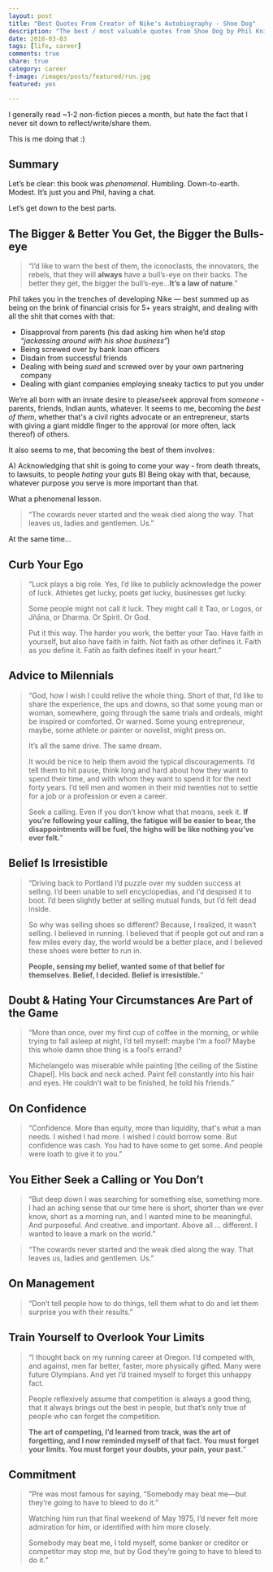 ```yaml
---
layout: post
title: "Best Quotes From Creator of Nike's Autobiography - Shoe Dog"
description: "The best / most valuable quotes from Shoe Dog by Phil Knight, Creator of Nike."
date: 2018-03-03
tags: [life, career]
comments: true
share: true
category: career
f-image: /images/posts/featured/run.jpg
featured: yes

---
```


I generally read ~1-2 non-fiction pieces a month, but hate the fact that I never sit down to reflect/write/share them. 

This is me doing that :)

## Summary
Let’s be clear: this book was _phenomenal_. Humbling. Down-to-earth. Modest. It’s just you and Phil, having a chat. 

Let’s get down to the best parts. 

## The Bigger & Better You Get, the Bigger the Bulls-eye
> “I’d like to warn the best of them, the iconoclasts, the innovators, the rebels, that they will __always__ have a bull’s-eye on their backs. The better they get, the bigger the bull’s-eye...__It’s a law of nature__.”

Phil takes you in the trenches of developing Nike — best summed up as being on the brink of financial crisis for 5+ years straight, and dealing with all the shit that comes with that: 

* Disapproval from parents (his dad asking him when he’d stop _“jackassing around with his shoe business”_)
* Being screwed over by bank loan officers
* Disdain from successful friends
* Dealing with being _sued_ and screwed over by your own partnering company
* Dealing with giant companies employing sneaky tactics to put you under

We’re all born with an innate desire to please/seek approval from _someone_ - parents, friends, Indian aunts, whatever. It seems to me, becoming the _best of them_, whether that's a civil rights advocate or an entrepreneur, starts with giving a giant middle finger to the approval (or more often, lack thereof) of others. 

It also seems to me, that becoming the best of them involves: 

A) Acknowledging that shit is going to come your way - from death threats, to lawsuits, to people _hating_ your guts
B) Being okay with that, because, whatever purpose you serve is more important than that.

What a phenomenal lesson. 

> “The cowards never started and the weak died along the way. That leaves us, ladies and gentlemen. Us.”

At the same time...

## Curb Your Ego
> “Luck plays a big role. Yes, I’d like to publicly acknowledge the power of luck. Athletes get lucky, poets get lucky, businesses get lucky. 
>
> Some people might not call it luck. They might call it Tao, or Logos, or Jñāna, or Dharma. Or Spirit. Or God. 
> 
> Put it this way. The harder you work, the better your Tao. Have faith in yourself, but also have faith in faith. Not faith as other defines it. Faith as *you* define it. Fatih as faith defines itself in your heart.”

## Advice to Milennials 
> “God, how I wish I could relive the whole thing. Short of that, I’d like to share the experience, the ups and downs, so that some young man or woman, somewhere, going through the same trials and ordeals, might be inspired or comforted. Or warned. Some young entrepreneur, maybe, some athlete or painter or novelist, might press on.
> 
> It’s all the same drive. The same dream.
> 
> It would be nice to help them avoid the typical discouragements. I’d tell them to hit pause, think long and hard about how they want to spend their time, and with whom they want to spend it for the next forty years. I’d tell men and women in their mid twenties not to settle for a job or a profession or even a career. 
> 
> Seek a calling. Even if you don’t know what that means, seek it. __If you’re following your calling, the fatigue will be easier to bear, the disappointments will be fuel, the highs will be like nothing you’ve ever felt.__”

## Belief Is Irresistible 
> “Driving back to Portland I’d puzzle over my sudden success at selling. I’d been unable to sell encyclopedias, and I’d despised it to boot. I’d been slightly better at selling mutual funds, but I’d felt dead inside. 
> 
> So why was selling shoes so different? Because, I realized, it wasn’t selling. I believed in running. I believed that if people got out and ran a few miles every day, the world would be a better place, and I believed these shoes were better to run in. 
> 
> __People, sensing my belief, wanted some of that belief for themselves. Belief, I decided. Belief is irresistible.__”

## Doubt & Hating Your Circumstances Are Part of the Game
> “More than once, over my first cup of coffee in the morning, or while trying to fall asleep at night, I’d tell myself: maybe I’m a fool? Maybe this whole damn shoe thing is a fool’s errand?
> 
> Michelangelo was miserable while painting [the ceiling of the Sistine Chapel]. His back and neck ached. Paint fell constantly into his hair and eyes. He couldn’t wait to be finished, he told his friends.”

## On Confidence
>  “Confidence. More than equity, more than liquidity, that's what a man needs. I wished I had more. I wished I could borrow some. But confidence was cash. You had to have some to get some. And people were loath to give it to you.”

## You Either Seek a Calling or You Don’t

> “But deep down I was searching for something else, something more. I had an aching sense that our time here is short, shorter than we ever know, short as a morning run, and I wanted mine to be meaningful. And purposeful. And creative. and important. Above all ... different. I wanted to leave a mark on the world.”

> “The cowards never started and the weak died along the way. That leaves us, ladies and gentlemen. Us.” 

## On Management
> “Don’t tell people how to do things, tell them what to do and let them surprise you with their results.” 

## Train Yourself to Overlook Your Limits
> “I thought back on my running career at Oregon. I’d competed with, and against, men far better, faster, more physically gifted. Many were future Olympians. And yet I’d trained myself to forget this unhappy fact. 
> 
> People reflexively assume that competition is always a good thing, that it always brings out the best in people, but that’s only true of people who can forget the competition. 
>
> __The art of competing, I’d learned from track, was the art of forgetting, and I now reminded myself of that fact. You must forget your limits. You must forget your doubts, your pain, your past.__”

## Commitment
> “Pre was most famous for saying, “Somebody may beat me—but they’re going to have to bleed to do it.” 
> 
> Watching him run that final weekend of May 1975, I’d never felt more admiration for him, or identified with him more closely. 
> 
> Somebody may beat me, I told myself, some banker or creditor or competitor may stop me, but by God they’re going to have to bleed to do it.”
